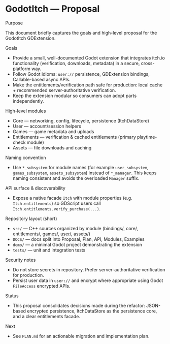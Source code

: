 # GodotItch — Proposal

Purpose

This document briefly captures the goals and high-level proposal for the GodotItch GDExtension.

Goals
- Provide a small, well-documented Godot extension that integrates itch.io functionality (verification, downloads, metadata) in a secure, cross-platform way.
- Follow Godot idioms: `user://` persistence, GDExtension bindings, Callable-based async APIs.
- Make the entitlements/verification path safe for production: local cache + recommended server-authoritative verification.
- Keep the extension modular so consumers can adopt parts independently.

High-level modules
- Core — networking, config, lifecycle, persistence (ItchDataStore)
- User — account/session helpers
- Games — game metadata and uploads
- Entitlements — verification & cached entitlements (primary playtime-check module)
- Assets — file downloads and caching

Naming convention
- Use `*_subsystem` for module names (for example `user_subsystem`, `games_subsystem`, `assets_subsystem`) instead of `*_manager`. This keeps naming consistent and avoids the overloaded `Manager` suffix.

API surface & discoverability
- Expose a native facade `Itch` with module properties (e.g. `Itch.entitlements`) so GDScript users call `Itch.entitlements.verify_purchase(...)`.

Repository layout (short)
- `src/` — C++ sources organized by module (bindings/, core/, entitlements/, games/, user/, assets/)
- `DOCS/` — docs split into Proposal, Plan, API, Modules, Examples
- `demo/` — a minimal Godot project demonstrating the extension
- `tests/` — unit and integration tests

Security notes
- Do not store secrets in repository. Prefer server-authoritative verification for production.
- Persist user data in `user://` and encrypt where appropriate using Godot `FileAccess` encrypted APIs.

Status
- This proposal consolidates decisions made during the refactor: JSON-based encrypted persistence, ItchDataStore as the persistence core, and a clear entitlements facade.

Next
- See `PLAN.md` for an actionable migration and implementation plan.
